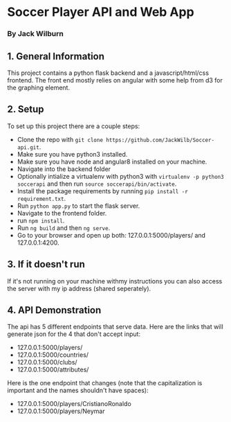 # Soccer Player API and Web App
### By Jack Wilburn

## 1. General Information

This project contains a python flask backend and a javascript/html/css frontend. The front end mostly relies on angular with some help from d3 for the graphing element. 

## 2. Setup

To set up this project there are a couple steps:

* Clone the repo with `git clone https://github.com/JackWilb/Soccer-api.git`.
* Make sure you have python3 installed. 
* Make sure you have node and angular8 installed on your machine.
* Navigate into the backend folder
* Optionally intialize a virtualenv with python3 with `virtualenv -p python3 soccerapi` and then run `source soccerapi/bin/activate`. 
* Install the package requirements by running `pip install -r requirement.txt`.
* Run `python app.py` to start the flask server.
* Navigate to the frontend folder.
* run `npm install`.
* Run `ng build` and then `ng serve`.
* Go to your browser and open up both: 127.0.0.1:5000/players/ and 127.0.0.1:4200.

## 3. If it doesn't run

If it's not running on your machine withmy instructions you can also access the server with my ip address (shared seperately).

## 4. API Demonstration

The api has 5 different endpoints that serve data. Here are the links that will generate json for the 4 that don't accept input:

* 127.0.0.1:5000/players/
* 127.0.0.1:5000/countries/
* 127.0.0.1:5000/clubs/
* 127.0.0.1:5000/attributes/

Here is the one endpoint that changes (note that the capitalization is important and the names shouldn't have spaces):

* 127.0.0.1:5000/players/CristianoRonaldo
* 127.0.0.1:5000/players/Neymar

